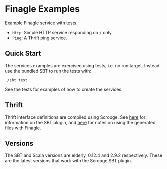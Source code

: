 Finagle Examples
================
Example Finagle service with tests.

* `Http`: Simple HTTP service responding on `/` only.
* `Ping`: A Thrift ping service.


## Quick Start
The services examples are exercised using tests, i.e. no run target. Instead
use the bundled SBT to run the tests with:

    ./sbt test

See the tests for examples of how to create the services.


## Thrift
Thrift interface definitions are compiled using Scrooge. See
[here](http://twitter.github.io/scrooge/SBTPlugin.html) for information on the
SBT plugin, and [here](http://twitter.github.io/scrooge/Finagle.html) for notes
on using the generated files with Finagle.


## Versions
The SBT and Scala versions are elderly, 0.12.4 and 2.9.2 respectively. These
are the latest versions that work with the Scrooge SBT plugin.
